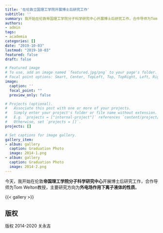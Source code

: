 ```yaml
---
title: '在伦敦立国理工学院开展博士后研究工作'
subtitle: ''
summary: 我开始在伦敦帝国理工学院分子科学研究中心开展博士后研究工作，合作导师为Tom Welton教授。
authors:
- admin
tags:
- academia
categories: []
date: "2019-10-03"
lastmod: "2019-10-03"
featured: false
draft: false

# Featured image
# To use, add an image named `featured.jpg/png` to your page's folder.
# Focal point options: Smart, Center, TopLeft, Top, TopRight, Left, Right, BottomLeft, Bottom, BottomRight
image:
  caption: ''
  focal_point: ""
  preview_only: false

# Projects (optional).
#   Associate this post with one or more of your projects.
#   Simply enter your project's folder or file name without extension.
#   E.g. `projects = ["internal-project"]` references `content/project/deep-learning/index.md`.
#   Otherwise, set `projects = []`.
projects: []

# Set captions for image gallery.
gallery_item:
- album: gallery
  caption: Graduation Photo
  image: 2014-1.png
- album: gallery
  caption: Graduation Photo
  image: 2014-2.png
---
```


今天，我开始在伦敦**帝国理工学院分子科学研究中心**开展博士后研究工作，合作导师为Tom Welton教授，主要研究方向为**外电场作用下离子液体的性质**。

{{< gallery >}}

## 版权

版权 2014-2020 关永吉

